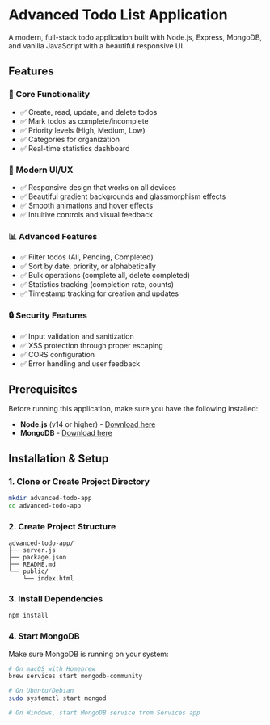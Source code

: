 # Advanced Todo List Application

A modern, full-stack todo application built with Node.js, Express, MongoDB, and vanilla JavaScript with a beautiful responsive UI.

## Features

### 🚀 Core Functionality

- ✅ Create, read, update, and delete todos
- ✅ Mark todos as complete/incomplete
- ✅ Priority levels (High, Medium, Low)
- ✅ Categories for organization
- ✅ Real-time statistics dashboard

### 🎨 Modern UI/UX

- ✅ Responsive design that works on all devices
- ✅ Beautiful gradient backgrounds and glassmorphism effects
- ✅ Smooth animations and hover effects
- ✅ Intuitive controls and visual feedback

### 📊 Advanced Features

- ✅ Filter todos (All, Pending, Completed)
- ✅ Sort by date, priority, or alphabetically
- ✅ Bulk operations (complete all, delete completed)
- ✅ Statistics tracking (completion rate, counts)
- ✅ Timestamp tracking for creation and updates

### 🔒 Security Features

- ✅ Input validation and sanitization
- ✅ XSS protection through proper escaping
- ✅ CORS configuration
- ✅ Error handling and user feedback

## Prerequisites

Before running this application, make sure you have the following installed:

- **Node.js** (v14 or higher) - [Download here](https://nodejs.org/)
- **MongoDB** - [Download here](https://www.mongodb.com/try/download/community)

## Installation & Setup

### 1. Clone or Create Project Directory

```bash
mkdir advanced-todo-app
cd advanced-todo-app
```

### 2. Create Project Structure

```
advanced-todo-app/
├── server.js
├── package.json
├── README.md
└── public/
    └── index.html
```

### 3. Install Dependencies

```bash
npm install
```

### 4. Start MongoDB

Make sure MongoDB is running on your system:

```bash
# On macOS with Homebrew
brew services start mongodb-community

# On Ubuntu/Debian
sudo systemctl start mongod

# On Windows, start MongoDB service from Services app
```
